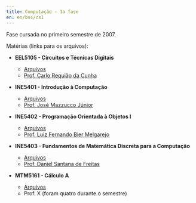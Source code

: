 ```yaml
---
title: Computação - 1a fase
en: en/bsc/cs1
---
```


Fase cursada no primeiro semestre de 2007.

Matérias (links para os arquivos):

  * **EEL5105 - Circuitos e Técnicas Digitais**
      + [Arquivos](http://archive.alvb.in/bsc/disciplinas/eel5105/)
      + [Prof. Carlo Requião da Cunha](http://buscatextual.cnpq.br/buscatextual/visualizacv.jsp?id=K4767337Y3)

  * **INE5401 - Introdução à Computação**
      + [Arquivos](http://archive.alvb.in/bsc/disciplinas/ine5401/)
      + [Prof. José Mazzucco Júnior](http://buscatextual.cnpq.br/buscatextual/visualizacv.jsp?id=K4795192T1)

  * **INE5402 - Programação Orientada à Objetos I**
      + [Arquivos](http://archive.alvb.in/bsc/disciplinas/ine5402/)
      + [Prof. Luiz Fernando Bier Melgarejo](http://buscatextual.cnpq.br/buscatextual/visualizacv.jsp?id=K4208339Z4)

  * **INE5403 - Fundamentos de Matemática Discreta para a Computação**
      + [Arquivos](http://archive.alvb.in/bsc/disciplinas/ine5403/)
      + [Prof. Daniel Santana de Freitas](http://www.inf.ufsc.br/~santana/)

  * **MTM5161 - Cálculo A**
      + [Arquivos](http://archive.alvb.in/bsc/disciplinas/mtm5161/)
      + Prof. X (foram quatro durante o semestre)

